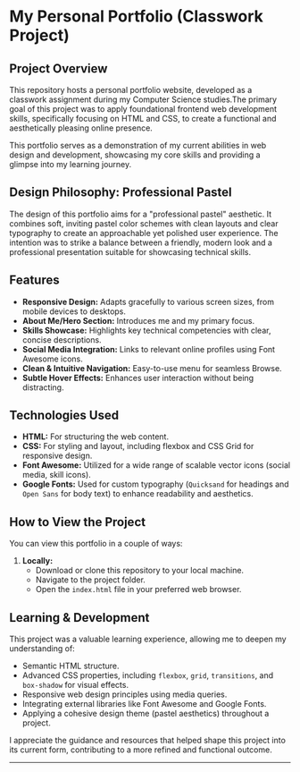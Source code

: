 # My Personal Portfolio (Classwork Project)

## Project Overview

This repository hosts a personal portfolio website, developed as a classwork assignment during my Computer Science studies.The primary goal of this project was to apply foundational frontend web development skills, specifically focusing on HTML and CSS, to create a functional and aesthetically pleasing online presence.

This portfolio serves as a demonstration of my current abilities in web design and development, showcasing my core skills and providing a glimpse into my learning journey.

## Design Philosophy: Professional Pastel

The design of this portfolio aims for a "professional pastel" aesthetic. It combines soft, inviting pastel color schemes with clean layouts and clear typography to create an approachable yet polished user experience. The intention was to strike a balance between a friendly, modern look and a professional presentation suitable for showcasing technical skills.

## Features

* **Responsive Design:** Adapts gracefully to various screen sizes, from mobile devices to desktops.
* **About Me/Hero Section:** Introduces me and my primary focus.
* **Skills Showcase:** Highlights key technical competencies with clear, concise descriptions.
* **Social Media Integration:** Links to relevant online profiles using Font Awesome icons.
* **Clean & Intuitive Navigation:** Easy-to-use menu for seamless Browse.
* **Subtle Hover Effects:** Enhances user interaction without being distracting.

## Technologies Used

* **HTML:** For structuring the web content.
* **CSS:** For styling and layout, including flexbox and CSS Grid for responsive design.
* **Font Awesome:** Utilized for a wide range of scalable vector icons (social media, skill icons).
* **Google Fonts:** Used for custom typography (`Quicksand` for headings and `Open Sans` for body text) to enhance readability and aesthetics.

## How to View the Project

You can view this portfolio in a couple of ways:

1.  **Locally:**
    * Download or clone this repository to your local machine.
    * Navigate to the project folder.
    * Open the `index.html` file in your preferred web browser.


## Learning & Development

This project was a valuable learning experience, allowing me to deepen my understanding of:

* Semantic HTML structure.
* Advanced CSS properties, including `flexbox`, `grid`, `transitions`, and `box-shadow` for visual effects.
* Responsive web design principles using media queries.
* Integrating external libraries like Font Awesome and Google Fonts.
* Applying a cohesive design theme (pastel aesthetics) throughout a project.

I appreciate the guidance and resources that helped shape this project into its current form, contributing to a more refined and functional outcome.

---
